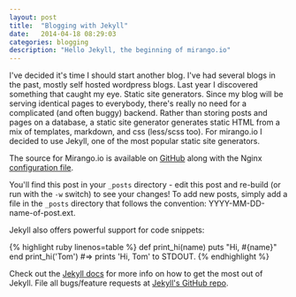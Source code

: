 ```yaml
---
layout: post
title:  "Blogging with Jekyll"
date:   2014-04-18 08:29:03
categories: blogging
description: "Hello Jekyll, the beginning of mirango.io"
---
```


I've decided it's time I should start another blog.  I've had several blogs in the past, mostly self hosted wordpress blogs.  Last year I discovered something that caught my eye.  Static site generators.  Since my blog will be serving identical pages to everybody, there's really no need for a complicated (and often buggy) backend.  Rather than storing posts and pages on a database, a static site generator generates static HTML from a mix of templates, markdown, and css (less/scss too).  For mirango.io I decided to use Jekyll, one of the most popular static site generators.

The source for Mirango.io is available on [GitHub][mirango] along with the Nginx [configuration file][nginx].

You'll find this post in your `_posts` directory - edit this post and re-build (or run with the `-w` switch) to see your changes!
To add new posts, simply add a file in the `_posts` directory that follows the convention: YYYY-MM-DD-name-of-post.ext.

Jekyll also offers powerful support for code snippets:

{% highlight ruby linenos=table %}
def print_hi(name)
  puts "Hi, #{name}"
end
print_hi('Tom')
#=> prints 'Hi, Tom' to STDOUT.
{% endhighlight %}

Check out the [Jekyll docs][jekyll] for more info on how to get the most out of Jekyll. File all bugs/feature requests at [Jekyll's GitHub repo][jekyll-gh].

[mirango]: https://www.github.com/sdwalsh/mirango
[nginx]: https://www.github.com/sdwalsh/mirango_nginx
[jekyll-gh]: https://github.com/mojombo/jekyll
[jekyll]:    http://jekyllrb.com

